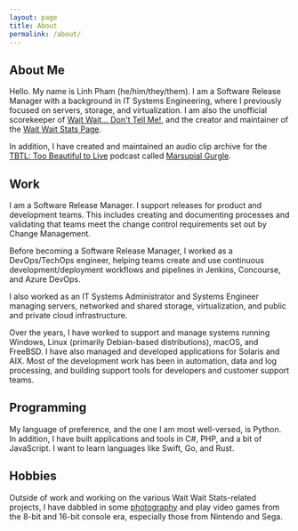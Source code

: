 ```yaml
---
layout: page
title: About
permalink: /about/
---
```


## About Me

Hello. My name is Linh Pham (he/him/they/them). I am a Software Release Manager with a background in IT Systems Engineering, where I previously focused on servers, storage, and virtualization. I am also the unofficial scorekeeper of [Wait Wait... Don't Tell Me!](https://waitwait.npr.org), and the creator and maintainer of the [Wait Wait Stats Page](https://stats.wwdt.me).

In addition, I have created and maintained an audio clip archive for the [TBTL: Too Beautiful to Live](https://tbtl.net) podcast called [Marsupial Gurgle](https://marsupialgurgle.com).

## Work

I am a Software Release Manager. I support releases for product and development teams. This includes creating and documenting processes and validating that teams meet the change control requirements set out by Change Management.

Before becoming a Software Release Manager, I worked as a DevOps/TechOps engineer, helping teams create and use continuous development/deployment workflows and pipelines in Jenkins, Concourse, and Azure DevOps.

I also worked as an IT Systems Administrator and Systems Engineer managing servers, networked and shared storage, virtualization, and public and private cloud infrastructure.

Over the years, I have worked to support and manage systems running Windows, Linux (primarily Debian-based distributions), macOS, and FreeBSD. I have also managed and developed applications for Solaris and AIX. Most of the development work has been in automation, data and log processing, and building support tools for developers and customer support teams.

## Programming

My language of preference, and the one I am most well-versed, is Python. In addition, I have built applications and tools in C#, PHP, and a bit of JavaScript. I want to learn languages like Swift, Go, and Rust.

## Hobbies

Outside of work and working on the various Wait Wait Stats-related projects, I have dabbled in some [photography](https://www.flickr.com/photos/questionlp/albums) and play video games from the 8-bit and 16-bit console era, especially those from Nintendo and Sega.
